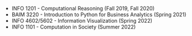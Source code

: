 - INFO 1201 - Computational Reasoning (Fall 2019, Fall 2020)
- BAIM 3220 - Introduction to Python for Business Analytics (Spring 2021)
- INFO 4602/5602 - Information Visualization (Spring 2022)
- INFO 1101 - Computation in Society (Summer 2022)
